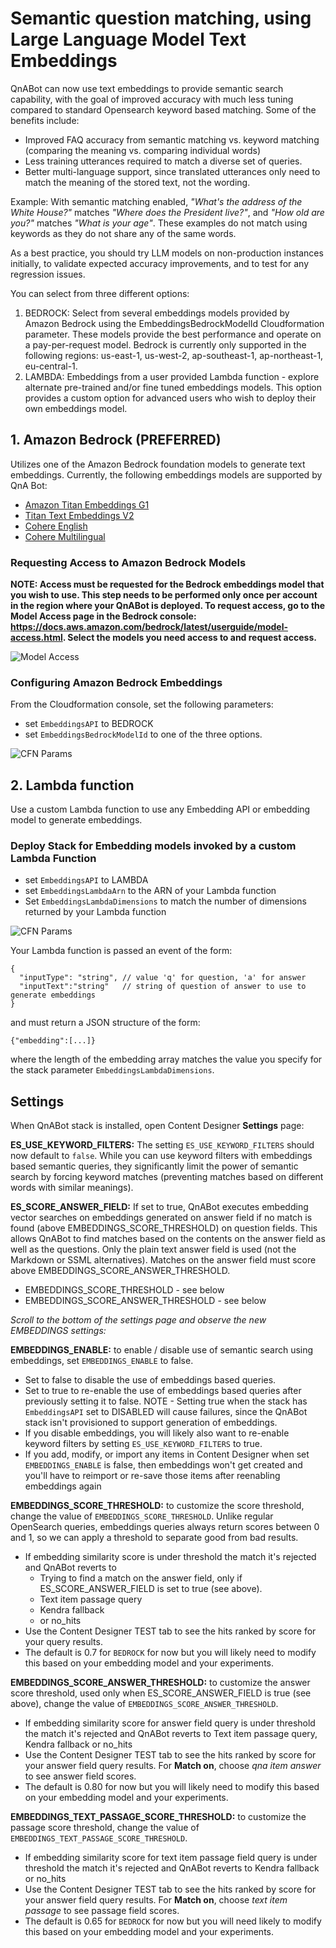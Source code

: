 # Semantic question matching, using Large Language Model Text Embeddings

QnABot can now use text embeddings to provide semantic search capability, with the goal of improved accuracy with much less tuning compared to standard Opensearch keyword based matching. Some of the benefits include:
- Improved FAQ accuracy from semantic matching vs. keyword matching (comparing the meaning vs. comparing individual words)
- Less training utterances required to match a diverse set of queries.
- Better multi-language support, since translated utterances only need to match the meaning of the stored text, not the wording.

Example: With semantic matching enabled, *"What's the address of the White House?"* matches *"Where does the President live?"*, and *"How old are you?"* matches *"What is your age"*. These examples do not match using keywords as they do not share any of the same words.
  
As a best practice, you should try LLM models on non-production instances initially, to validate expected accuracy improvements, and to test for any regression issues.

You can select from three different options:
1. BEDROCK: Select from several embeddings models provided by Amazon Bedrock using the EmbeddingsBedrockModelId Cloudformation parameter. These models provide the best performance and operate on a pay-per-request model. Bedrock is currently only supported in the following regions: us-east-1, us-west-2, ap-southeast-1, ap-northeast-1, eu-central-1.
2. LAMBDA: Embeddings from a user provided Lambda function - explore alternate pre-trained and/or fine tuned embeddings models. This option provides a custom option for advanced users who wish to deploy their own embeddings model.

## 1. Amazon Bedrock (PREFERRED)
Utilizes one of the Amazon Bedrock foundation models to generate text embeddings. Currently, the following embeddings models are supported by QnA Bot:
- [Amazon Titan Embeddings G1](https://us-east-1.console.aws.amazon.com/bedrock/home?region=us-east-1#/providers?model=amazon.titan-embed-text-v1)
- [Titan Text Embeddings V2](https://us-east-1.console.aws.amazon.com/bedrock/home?region=us-east-1#/providers?model=amazon.titan-embed-text-v2:0)
- [Cohere English](https://us-east-1.console.aws.amazon.com/bedrock/home?region=us-east-1#/providers?model=cohere.embed-english-v3)
- [Cohere Multilingual](https://us-east-1.console.aws.amazon.com/bedrock/home?region=us-east-1#/providers?model=cohere.embed-multilingual-v3)

### Requesting Access to Amazon Bedrock Models

**NOTE: Access must be requested for the Bedrock embeddings model that you wish to use. This step needs to be performed only once per account in the region where your QnABot is deployed. To request access, go to the Model Access page in the Bedrock console: https://docs.aws.amazon.com/bedrock/latest/userguide/model-access.html. Select the models you need access to and request access.**

![Model Access](./images/Request_model_access.jpeg)

### Configuring Amazon Bedrock Embeddings

From the Cloudformation console, set the following parameters:
- set `EmbeddingsAPI` to BEDROCK
- set `EmbeddingsBedrockModelId` to one of the three options. 

![CFN Params](./images/CF_Params_Bedrock.jpeg)

## 2. Lambda function

Use a custom Lambda function to use any Embedding API or embedding model to generate embeddings.

### Deploy Stack for Embedding models invoked by a custom Lambda Function

- set `EmbeddingsAPI` to LAMBDA
- set `EmbeddingsLambdaArn` to the ARN of your Lambda function 
- Set `EmbeddingsLambdaDimensions` to match the number of dimensions returned by your Lambda function

![CFN Params](./images/CF_Params_Lambda.png)

Your Lambda function is passed an event of the form:
```
{
  "inputType": "string", // value 'q' for question, 'a' for answer
  "inputText":"string"   // string of question of answer to use to generate embeddings 
}
```
and must return a JSON structure of the form:
```
{"embedding":[...]}
```
where the length of the embedding array matches the value you specify for the stack parameter `EmbeddingsLambdaDimensions`.

## Settings

When QnABot stack is installed, open Content Designer **Settings** page:

**ES_USE_KEYWORD_FILTERS:** The setting `ES_USE_KEYWORD_FILTERS` should now default to `false`. While you can use keyword filters with embeddings based semantic queries, they significantly limit the power of semantic search by forcing keyword matches (preventing matches based on different words with similar meanings).

**ES_SCORE_ANSWER_FIELD:** If set to true, QnABot executes embedding vector searches on embeddings generated on answer field if no match is found (above EMBEDDINGS_SCORE_THRESHOLD) on question fields. This allows QnABot to find matches based on the contents on the answer field as well as the questions. Only the plain text answer field is used (not the Markdown or SSML alternatives). Matches on the answer field must score above EMBEDDINGS_SCORE_ANSWER_THRESHOLD.
  - EMBEDDINGS_SCORE_THRESHOLD - see below
  - EMBEDDINGS_SCORE_ANSWER_THRESHOLD - see below


*Scroll to the bottom of the settings page and observe the new EMBEDDINGS settings:*

**EMBEDDINGS_ENABLE:** to enable / disable use of semantic search using embeddings, set `EMBEDDINGS_ENABLE` to false.
  - Set to false to disable the use of embeddings based queries. 
  - Set to true to re-enable the use of embeddings based queries after previously setting it to false. NOTE - Setting true when the stack has `EmbeddingsAPI` set to DISABLED will cause failures, since the QnABot stack isn't provisioned to support generation of embeddings. 
  - If you disable embeddings, you will likely also want to re-enable keyword filters by setting `ES_USE_KEYWORD_FILTERS` to true. 
  - If you add, modify, or import any items in Content Designer when set `EMBEDDINGS_ENABLE` is false, then embeddings won't get created and you'll have to reimport or re-save those items after reenabling embeddings again  
    
**EMBEDDINGS_SCORE_THRESHOLD:** to customize the score threshold, change the value of `EMBEDDINGS_SCORE_THRESHOLD`. Unlike regular OpenSearch queries, embeddings queries always return scores between 0 and 1, so we can apply a threshold to separate good from bad results. 
  - If embedding similarity score is under threshold the match it's rejected and QnABot reverts to
     - Trying to find a match on the answer field, only if ES_SCORE_ANSWER_FIELD is set to true (see above).
     - Text item passage query 
     - Kendra fallback 
     - or no_hits
  - Use the Content Designer TEST tab to see the hits ranked by score for your query results.
  - The default is 0.7 for `BEDROCK` for now but you will likely need to modify this based on your embedding model and your experiments.

**EMBEDDINGS_SCORE_ANSWER_THRESHOLD:** to customize the answer score threshold, used only when ES_SCORE_ANSWER_FIELD is true (see above), change the value of `EMBEDDINGS_SCORE_ANSWER_THRESHOLD`. 
  - If embedding similarity score for answer field query is under threshold the match it's rejected and QnABot reverts to Text item passage query, Kendra fallback or no_hits
  - Use the Content Designer TEST tab to see the hits ranked by score for your answer field query results. For **Match on**, choose *qna item answer* to see answer field scores.
  - The default is 0.80 for now but you will likely need to modify this based on your embedding model and your experiments.

**EMBEDDINGS_TEXT_PASSAGE_SCORE_THRESHOLD:** to customize the passage score threshold, change the value of `EMBEDDINGS_TEXT_PASSAGE_SCORE_THRESHOLD`. 
  - If embedding similarity score for text item passage field query is under threshold the match it's rejected and QnABot reverts to Kendra fallback or no_hits
  - Use the Content Designer TEST tab to see the hits ranked by score for your answer field query results. For **Match on**, choose *text item passage* to see passage field scores.
  - The default is 0.65 for `BEDROCK` for now but you will need likely to modify this based on your embedding model and your experiments.